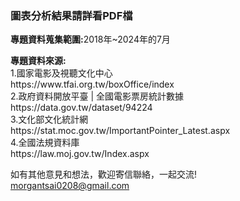 <h3>圖表分析結果請詳看PDF檔</h3>

<p><b>專題資料蒐集範圍:</b>2018年~2024年的7月</p>

<p><b>專題資料來源:</b><br>
1.國家電影及視聽文化中心<br>
https://www.tfai.org.tw/boxOffice/index<br>
2.政府資料開放平臺 | 全國電影票房統計數據<br>
https://data.gov.tw/dataset/94224<br>
3.文化部文化統計網<br>
https://stat.moc.gov.tw/ImportantPointer_Latest.aspx<br>
4.全國法規資料庫<br>
https://law.moj.gov.tw/Index.aspx<br></p>

如有其他意見和想法，歡迎寄信聯絡，一起交流!<br>
morgantsai0208@gmail.com
